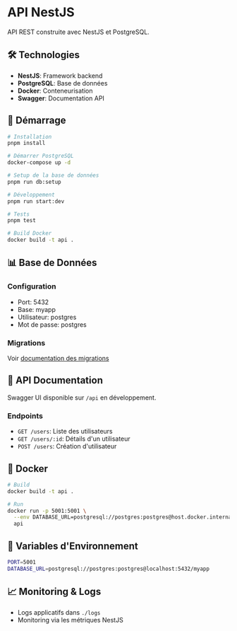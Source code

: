 # API NestJS

API REST construite avec NestJS et PostgreSQL.

## 🛠️ Technologies

- **NestJS**: Framework backend
- **PostgreSQL**: Base de données
- **Docker**: Conteneurisation
- **Swagger**: Documentation API

## 🚀 Démarrage

```bash
# Installation
pnpm install

# Démarrer PostgreSQL
docker-compose up -d

# Setup de la base de données
pnpm run db:setup

# Développement
pnpm run start:dev

# Tests
pnpm test

# Build Docker
docker build -t api .
```

## 📊 Base de Données

### Configuration

- Port: 5432
- Base: myapp
- Utilisateur: postgres
- Mot de passe: postgres

### Migrations

Voir [documentation des migrations](./db/README.md)

## 📝 API Documentation

Swagger UI disponible sur `/api` en développement.

### Endpoints

- `GET /users`: Liste des utilisateurs
- `GET /users/:id`: Détails d'un utilisateur
- `POST /users`: Création d'utilisateur

## 🐳 Docker

```bash
# Build
docker build -t api .

# Run
docker run -p 5001:5001 \
  --env DATABASE_URL=postgresql://postgres:postgres@host.docker.internal:5432/myapp \
  api
```

## 🔧 Variables d'Environnement

```bash
PORT=5001
DATABASE_URL=postgresql://postgres:postgres@localhost:5432/myapp
```

## 📈 Monitoring & Logs

- Logs applicatifs dans `./logs`
- Monitoring via les métriques NestJS
